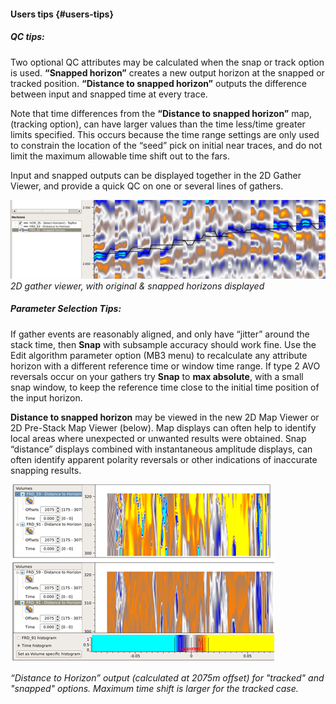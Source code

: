 #### Users tips {#users-tips}

##### QC tips:

Two optional QC attributes may be calculated when the snap or track option is used. **“Snapped horizon”** creates a new output horizon at the snapped or tracked position.  **“Distance to snapped horizon”** outputs the difference between input and snapped time at every trace.

Note that time differences from the **“Distance to snapped horizon”** map, \(tracking option\), can have larger values than the time less/time greater limits specified. This occurs because the time range settings are only used to constrain the location of the “seed” pick on initial near traces, and do not limit the maximum allowable time shift out to the fars.

Input and snapped outputs can be displayed together in the 2D Gather Viewer, and provide a quick QC on one or several lines of gathers.

![](/assets/188_Interpretation.png)  
_2D gather viewer, with original & snapped horizons displayed_

##### Parameter Selection Tips:

If gather events are reasonably aligned, and only have “jitter” around the stack time, then **Snap** with subsample accuracy should work fine. Use the Edit algorithm parameter option \(MB3 menu\) to recalculate any attribute horizon with a different reference time or window time range. If type 2 AVO reversals occur on your gathers try **Snap** to **max absolute**, with a small snap window, to keep the reference time close to the initial time position of the input horizon.

**Distance to snapped horizon** may be viewed in the new 2D Map Viewer or 2D Pre-Stack Map Viewer \(below\). Map displays can often help to identify local areas where unexpected or unwanted results were obtained. Snap “distance” displays combined with instantaneous amplitude displays, can often identify apparent polarity reversals or other indications of inaccurate snapping results.

![](/assets/189_Interpretation.png)

_“Distance to Horizon” output (calculated at 2075m offset) for "tracked" and "snapped" options. Maximum time shift is larger for the tracked case._
